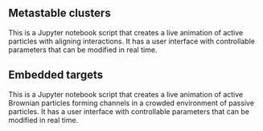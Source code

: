 ## Metastable clusters

This is a Jupyter notebook script that creates a live animation of active particles with aligning interactions. It has a user interface with controllable parameters that can be modified in real time.

## Embedded targets

This is a Jupyter notebook script that creates a live animation of active Brownian particles forming channels in a crowded environment of passive particles. It has a user interface with controllable parameters that can be modified in real time.
